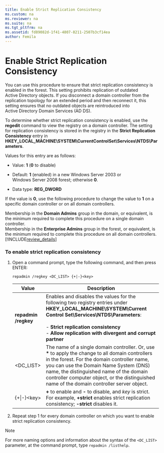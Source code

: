 ```yaml
---
title: Enable Strict Replication Consistency
ms.custom: na
ms.reviewer: na
ms.suite: na
ms.tgt_pltfrm: na
ms.assetid: fd89082d-1f41-4807-8211-2507b3cf14ea
author: Femila
---
```

# Enable Strict Replication Consistency
  You can use this procedure to ensure that strict replication consistency is enabled in the forest. This setting prohibits replication of outdated Active Directory objects. If you disconnect a domain controller from the replication topology for an extended period and then reconnect it, this setting ensures that no outdated objects are reintroduced into Active Directory Domain Services \(AD DS\).  
  
 To determine whether strict replication consistency is enabled, use the **regedit** command to view the registry on a domain controller. The setting for replication consistency is stored in the registry in the **Strict Replication Consistency** entry in **HKEY\_LOCAL\_MACHINE\\SYSTEM\\CurrentControlSet\\Services\\NTDS\\Parameters**.  
  
 Values for this entry are as follows:  
  
-   Value: **1** \(**0** to disable\)  
  
-   Default: **1** \(enabled\) in a new Windows Server 2003 or Windows Server 2008 forest; otherwise **0**.  
  
-   Data type: **REG\_DWORD**  
  
 If the value is **0**, use the following procedure to change the value to **1** on a specific domain controller or on all domain controllers.  
  
 Membership in the **Domain Admins** group in the domain, or equivalent, is the minimum required to complete this procedure on a single domain controller.   
Membership in the **Enterprise Admins** group in the forest, or equivalent, is the minimum required to complete this procedure on all domain controllers. [!INCLUDE[review_details](../Token/review_details_md.md)]  
  
### To enable strict replication consistency  
  
1.  Open a command prompt, type the following command, and then press ENTER:  
  
     `repadmin /regkey <DC_LIST> {+|-}<key>`  
  
    |Value|Description|  
    |-----------|-----------------|  
    |**repadmin \/regkey**|Enables and disables the values for the following two registry entries under **HKEY\_LOCAL\_MACHINE\\SYSTEM\\Current Control Set\\Services\\NTDS\\Parameters**:<br /><br /> -   **Strict replication consistency**<br />-   **Allow replication with divergent and corrupt partner**|  
    |\<DC\_LIST\>|The name of a single domain controller. Or, use **\*** to apply the change to all domain controllers in the forest. For the domain controller name, you can use the Domain Name System \(DNS\) name, the distinguished name of the domain controller computer object, or the distinguished name of the domain controller server object.|  
    |{\+&#124;\-}\<key\>|**\+** to enable and **\-** to disable, and *key* is strict. For example, **\+strict** enables strict replication consistency; **\-strict** disables it.|  
  
2.  Repeat step 1 for every domain controller on which you want to enable strict replication consistency.  
  
> [!NOTE]  
>  For more naming options and information about the syntax of the `<DC_LIST>` parameter, at the command prompt, type `repadmin /listhelp`.  
  
  